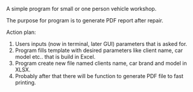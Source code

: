 A simple program for small or one person vehicle workshop.

The purpose for program is to generate PDF report after repair.

Action plan:
1. Users inputs (now in terminal, later GUI) parameters that is asked for.
2. Program fills template with desired parameters like client name, car model etc.. that is build in Excel.
3. Program create new file named clients name, car brand and model in XLSX.
4. Probably after that there will be function to generate PDF file to fast printing. 